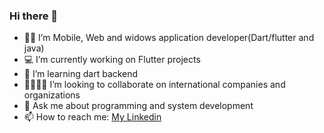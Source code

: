 ### Hi there 👋

- 🧑‍💻 I’m Mobile, Web and widows application developer(Dart/flutter and java)
- 💻 I’m currently working on Flutter projects
- 🌱 I’m learning dart backend
- 🫱🏼‍🫲🏽 I’m looking to collaborate on international companies and organizations
- 💬 Ask me about programming and system development
- 📫 How to reach me: [My Linkedin](https://www.linkedin.com/in/reza-mojed-gharamaleki-087aa337/)


<!--
**AltayTech/altaytech** is a ✨ _special_ ✨ repository because its `README.md` (this file) appears on your GitHub profile.

Here are some ideas to get you started:

- 🔭 I’m currently working on ...
- 🌱 I’m currently learning ...
- 👯 I’m looking to collaborate on ...
- 🤔 I’m looking for help with ...
- 💬 Ask me about ...
- 📫 How to reach me: ...
- 😄 Pronouns: ...
- ⚡ Fun fact: ...
-->
